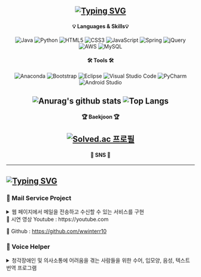 <div align="center">
  
[![Typing SVG](https://readme-typing-svg.demolab.com?font=Fira+Code&size=24&pause=1000&color=9135FFEB&width=435&lines=%F0%9F%93%9ATech+Stack%F0%9F%93%9A)](https://git.io/typing-svg)
---
#### 💡 Languages & Skills💡
![Java](https://img.shields.io/badge/java-%23ED8B00.svg?style=for-the-badge&logo=openjdk&logoColor=white)
![Python](https://img.shields.io/badge/python-3670A0?style=for-the-badge&logo=python&logoColor=ffdd54)
![HTML5](https://img.shields.io/badge/html5-%23E34F26.svg?style=for-the-badge&logo=html5&logoColor=white)
![CSS3](https://img.shields.io/badge/css3-%231572B6.svg?style=for-the-badge&logo=css3&logoColor=white)
![JavaScript](https://img.shields.io/badge/javascript-%23323330.svg?style=for-the-badge&logo=javascript&logoColor=%23F7DF1E)
![Spring](https://img.shields.io/badge/spring-%236DB33F.svg?style=for-the-badge&logo=spring&logoColor=white)
![jQuery](https://img.shields.io/badge/jquery-%230769AD.svg?style=for-the-badge&logo=jquery&logoColor=white)
![AWS](https://img.shields.io/badge/AWS-%23FF9900.svg?style=for-the-badge&logo=amazon-aws&logoColor=white)
![MySQL](https://img.shields.io/badge/mysql-4479A1.svg?style=for-the-badge&logo=mysql&logoColor=white)

#### 🛠 Tools 🛠
![Anaconda](https://img.shields.io/badge/Anaconda-%2344A833.svg?style=for-the-badge&logo=anaconda&logoColor=white)
![Bootstrap](https://img.shields.io/badge/bootstrap-%238511FA.svg?style=for-the-badge&logo=bootstrap&logoColor=white)
![Eclipse](https://img.shields.io/badge/Eclipse-FE7A16.svg?style=for-the-badge&logo=Eclipse&logoColor=white)
![Visual Studio Code](https://img.shields.io/badge/Visual%20Studio%20Code-0078d7.svg?style=for-the-badge&logo=visual-studio-code&logoColor=white)
![PyCharm](https://img.shields.io/badge/pycharm-143?style=for-the-badge&logo=pycharm&logoColor=black&color=black&labelColor=green)
![Android Studio](https://img.shields.io/badge/android%20studio-346ac1?style=for-the-badge&logo=android%20studio&logoColor=white)

![Anurag's github stats](https://github-readme-stats.vercel.app/api?username=6810779s&show_icons=true&theme=material-palenight)
![Top Langs](https://github-readme-stats.vercel.app/api/top-langs/?username=wwinterr10&layout=compact&theme=material-palenight)
---
#### 🏆 Baekjoon 🏆
[![Solved.ac
프로필](http://mazassumnida.wtf/api/v2/generate_badge?boj=wwinterr10)](https://solved.ac/wwinterr10)
---
#### 📳 SNS 📳


---
</div>

[![Typing SVG](https://readme-typing-svg.demolab.com?font=Fira+Code&pause=1000&color=9135FFEB&width=435&lines=%F0%9F%8E%A8Portfolio%F0%9F%8E%A8)](https://git.io/typing-svg)
---
### 📧 Mail Service Project
<details>
  <summary>
    웹 페이지에서 메일을 전송하고 수신할 수 있는 서비스를 구현
  </summary>
  
      - 프로젝트 기간 : 2024년

      - 프로젝트 인원 : 개인
      
      - 사용 언어 및 개발 환경 : 
      
      - 세부 기능 : 
</details>
🎥 시연 영상 Youtube : https://youtube.com

📝 Github : https://github.com/wwinterr10

### 📢 Voice Helper
<details>
  <summary>
    청각장애인 및 의사소통에 어려움을 겪는 사람들을 위한 수어, 입모양, 음성, 텍스트 번역 프로그램
  </summary>

      - 프로젝트 기간 : 2024년 4월 ~

      - 프로젝트 인원 : 4명

      - 사용 언어 및 개발 환경 : Python, Spring, Pycham, Eclipse, Android Studio, Anaconda

      - 세부 기능 : 카메라로 수어를 인식하고 텍스트로 변환
                    입모양과 음성을 인식하고 텍스트로 변환
                    텍스트를 음성으로 출력
  
</details>

